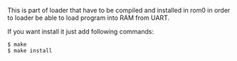 This is part of loader that have to be compiled and installed in rom0 in order
to loader be able to load program into RAM from UART.

If you want install it just add following commands:

    $ make
    $ make install
